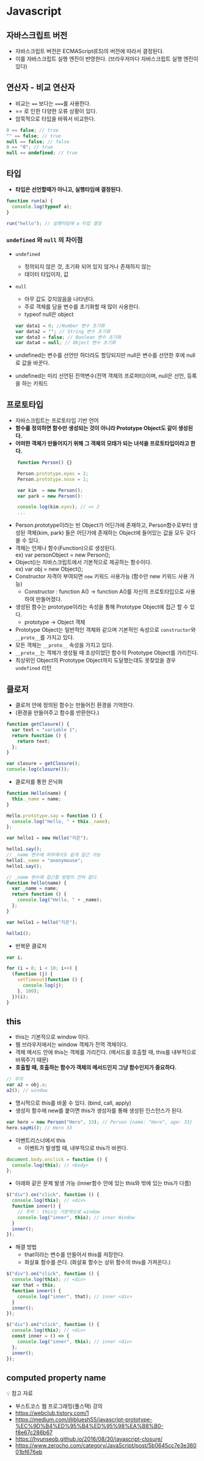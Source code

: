 # Javascript

## 자바스크립트 버전

- 자바스크립트 버전은 ECMAScript(ES)의 버전에 따라서 결정된다.
- 이를 자바스크립트 실행 엔진이 반영한다. (브라우저마다 자바스크립트 실행 엔진이 있다)

## 연산자 - 비교 연산자

- 비교는 `==` 보다는 `===`를 사용한다.
- == 로 인한 다양한 오류 상황이 있다.
- 암묵적으로 타입을 바꿔서 비교한다.

```javascript
0 == false; // true
"" == false; // true
null == false; // false
0 == "0"; // true
null == undefined; // true
```

## 타입

- **타입은 선언할때가 아니고, 실행타임에 결정된다.**

```javascript
function run(a) {
  console.log(typeof a);
}

run("hello"); // 실행타임에 a 타입 결정
```

### `undefined` 와 `null` 의 차이점

- `undefined`
  - 정의되지 않은 것, 초기화 되어 있지 않거나 존재하지 않는
  - 데이터 타입이자, 값
- `null`

  - 아무 값도 갖지않음을 나타낸다.
  - 주로 객체를 담을 변수를 초기화할 때 많이 사용한다.
  - typeof null은 object

  ```javascript
  var data1 = 0; //Number 변수 초기화
  var data2 = ""; // String 변수 초기화
  var data3 = false; // Boolean 변수 초기화
  var data4 = null; // Object 변수 초기화
  ```

- undefined는 변수를 선언만 하더라도 할당되지만 null은 변수를 선언한 후에 null로 값을 바꾼다.
- undefined는 미리 선언된 전역변수(전역 객체의 프로퍼티)이며, null은 선언, 등록을 하는 키워드

## 프로토타입

- 자바스크립트는 프로토타입 기반 언어
- **함수를 정의하면 함수만 생성되는 것이 아니라 Prototype Object도 같이 생성된다.**
- **어떠한 객체가 만들어지기 위해 그 객체의 모태가 되는 녀석을 프로토타입이라고 한다.**

```javascript
    function Person() {}

    Person.prototype.eyes = 2;
    Person.prototype.nose = 1;

    var kim  = new Person();
    var park = new Person():

    console.log(kim.eyes); // => 2
    ...
```

- Person.prototype이라는 빈 Object가 어딘가에 존재하고, Person함수로부터 생성된 객체(kim, park) 들은 어딘가에 존재하는 Object에 들어있는 값을 모두 갖다쓸 수 있다.
- 객체는 언제나 함수(Function)으로 생성된다.<br> ex) var personObject = new Person();
- Object()는 자바스크립트에서 기본적으로 제공하는 함수이다.<br> ex) var obj = new Object();
- Constructor 자격이 부여되면 `new` 키워드 사용가능 (함수만 new 키워드 사용 가능)
  - Constructor : function A() -> function A()를 자신의 프로토타입으로 사용하여 만들어졌다.
- 생성된 함수는 prototype이라는 속성을 통해 Prototype Object에 접근 할 수 있다.<br>
  - prototype -> Object 객체
- Prototype Object는 일반적인 객체와 같으며 기본적인 속성으로 `constructor`와 `__proto__`를 가지고 있다.
- 모든 객체는 `__proto__` 속성을 가지고 있다.
- `__proto__`는 객체가 생성될 때 조상이었던 함수의 Prototype Object를 가리킨다.
- 최상위인 Object의 Prototype Object까지 도달했는데도 못찾았을 경우 `undefined` 리턴

## 클로저

- 클로저 안에 정의된 함수는 만들어진 환경을 기억한다.
- (환경을 만들어주고 함수를 반환한다.)

```javascript
function getClosure() {
  var text = "variable 1";
  return function () {
    return text;
  };
}

var closure = getClosure();
console.log(closure());
```

- 클로저를 통한 은닉화

```javascript
function Hello(name) {
  this._name = name;
}

Hello.prototype.say = function () {
  console.log("Hello, " + this._name);
};

var hello1 = new Hello("지은");

hello1.say();
// _name 변수에 외부에서도 쉽게 접근 가능
hello1._name = "anonymouse";
hello1.say();
```

```javascript
// _name 변수에 접근할 방법이 전혀 없다.
function hello(name) {
  var _name = name;
  return function () {
    console.log("Hello, " + _name);
  };
}

var hello1 = hello("지은");

hello1();
```

- 반복문 클로저

```javascript
var i;

for (i = 0; i < 10; i++) {
  (function (j) {
    setTimeout(function () {
      console.log(j);
    }, 100);
  })(i);
}
```

## this

- this는 기본적으로 window 이다.
- 웹 브라우저에서는 window 객체가 전역 객체이다.
- 객체 메서드 안에 this는 객체를 가리킨다.
  (메서드를 호출할 때, this를 내부적으로 바꿔주기 때문)
- **호출할 때, 호출하는 함수가 객체의 메서드인지 그냥 함수인지가 중요하다.**

```javascript
// 주의
var a2 = obj.a;
a2(); // window
```

- 명시적으로 this를 바꿀 수 있다. (bind, call, apply)
- 생성자 함수에 new를 붙이면 this가 생성자를 통해 생성된 인스턴스가 된다.

```javascript
var hero = new Person("Hero", 33); // Person {name: "Hero", age: 33}
hero.sayHi(); // Hero 33
```

- 이벤트리스너에서 this
  - 이벤트가 발생할 때, 내부적으로 this가 바뀐다.

```javascript
document.body.onclick = function () {
  console.log(this); // <body>
};
```

- 아래와 같은 문제 발생 가능
  (inner함수 안에 있는 this와 밖에 있는 this가 다름)

```javascript
$("div").on("click", function () {
  console.log(this); // <div>
  function inner() {
    // 주의 : this는 기본적으로 window
    console.log("inner", this); // inner Window
  }
  inner();
});
```

- 해결 방법
  - that이라는 변수를 만들어서 this를 저장한다.
  - 화살표 함수를 쓴다. (화살표 함수는 상위 함수의 this를 가져온다.)

```javascript
$("div").on("click", function () {
  console.log(this); // <div>
  var that = this;
  function inner() {
    console.log("inner", that); // inner <div>
  }
  inner();
});
```

```javascript
$("div").on("click", function () {
  console.log(this); // <div>
  const inner = () => {
    console.log("inner", this); // inner <div>
  };
  inner();
});
```

## computed property name

💡 참고 자료

- 부스트코스 웹 프로그래밍(풀스택) 강의<br>
- https://webclub.tistory.com/1
- https://medium.com/@bluesh55/javascript-prototype-%EC%9D%B4%ED%95%B4%ED%95%98%EA%B8%B0-f8e67c286b67
- https://hyunseob.github.io/2016/08/30/javascript-closure/
- https://www.zerocho.com/category/JavaScript/post/5b0645cc7e3e36001bf676eb
